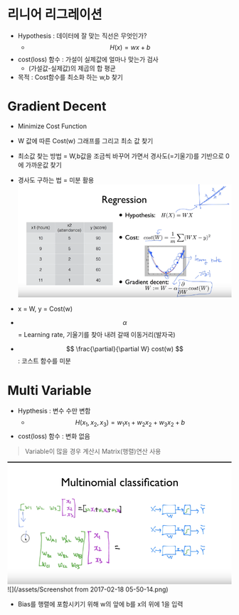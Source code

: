 # 리니어 리그레이션 
* Hypothesis : 데이터에 잘 맞는 직선은 무엇인가? 
    * $$H(x) = wx+b$$
* cost(loss) 함수 : 가설이 실제값에 얼마나 맞는가 검사 
    * (가설값-실제값)의 제곱의 합 평균
* 목적 : Cost함수를 최소화 하는 w,b 찾기 

# Gradient Decent 
* Minimize Cost Function 
* W 값에 따른 Cost(w) 그래프를 그리고 최소 값 찾기
* 최소값 찾는 방법 = W,b값을 조금씩 바꾸어 가면서 경사도(=기울기)를 기반으로 0에 가까운값 찾기
* 경사도 구하는 법 = 미분 활용 
![](/assets/re_deep.PNG)
* x = W, y  = Cost(w)
* $$ \alpha $$ = Learning rate, 기울기를 찾아 내려 갈때 이동거리(발자국)

* $$ \frac{\partial}{\partial W} cost(w) $$ : 코스트 함수를 미분


# Multi Variable
* Hypthesis : 변수 수만 변함
    * $$H(x_1,x_2,x_3) = w_1x_1 + w_2x_2 + w_3x_2 +b  $$
* cost(loss) 함수 : 변화 없음

> Variable이 많을 경우 계산시 Matrix(행렬)연산 사용

![](/assets/multimatmal.PNG)
![](/assets/Screenshot from 2017-02-18 05-50-14.png)
* Bias를 행렬에 포함시키기 위해 w의 앞에 b를 x의 위에 1을 입력

 
  


